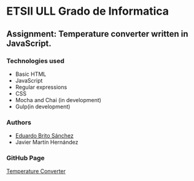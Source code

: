 # ETSII ULL Grado de Informatica

## Assignment: Temperature converter written in JavaScript.

### Technologies used

* Basic HTML
* JavaScript
* Regular expressions
* CSS
* Mocha and Chai (in development)
* Gulp(in development)

### Authors

* [Eduardo Brito Sánchez](http://eduardobritosan.github.io) 
* Javier Martín Hernández

### GitHub Page
[Temperature Converter](http://eduardobritosan.github.io/temperature-converter-2016-javascript/)
